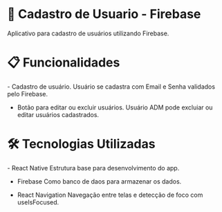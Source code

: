 <h1>📱 Cadastro de Usuario - Firebase</h1>
Aplicativo para cadastro de usuários utilizando Firebase.

<h1>📋 Funcionalidades</h1>
- Cadastro de usuário.
Usuário se cadastra com Email e Senha validados pelo Firebase.

- Botão para editar ou excluir usuários.
Usuário ADM pode excluiar ou editar usuários cadastrados.


<h1>🛠️ Tecnologias Utilizadas</h1>
- React Native
Estrutura base para desenvolvimento do app.

- Firebase
Como banco de daos para armazenar os dados.

- React Navigation
Navegação entre telas e detecção de foco com useIsFocused.
